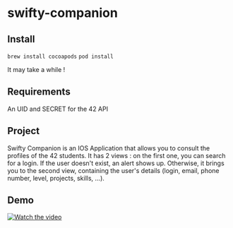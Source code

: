 # swifty-companion

## Install

`brew install cocoapods`
`pod install`

It may take a while !

## Requirements

An UID and SECRET for the 42 API

## Project

Swifty Companion is an IOS Application that allows you to consult the profiles of the 42 students.
It has 2 views : on the first one, you can search for a login. If the user doesn't exist, an alert shows up. Otherwise, it brings you to the second view, containing the user's details (login, email, phone number, level, projects, skills, ...).

## Demo

[![Watch the video](https://i.ytimg.com/vi/H-2i5EAt36g/1.jpg)](https://youtu.be/H-2i5EAt36g)
